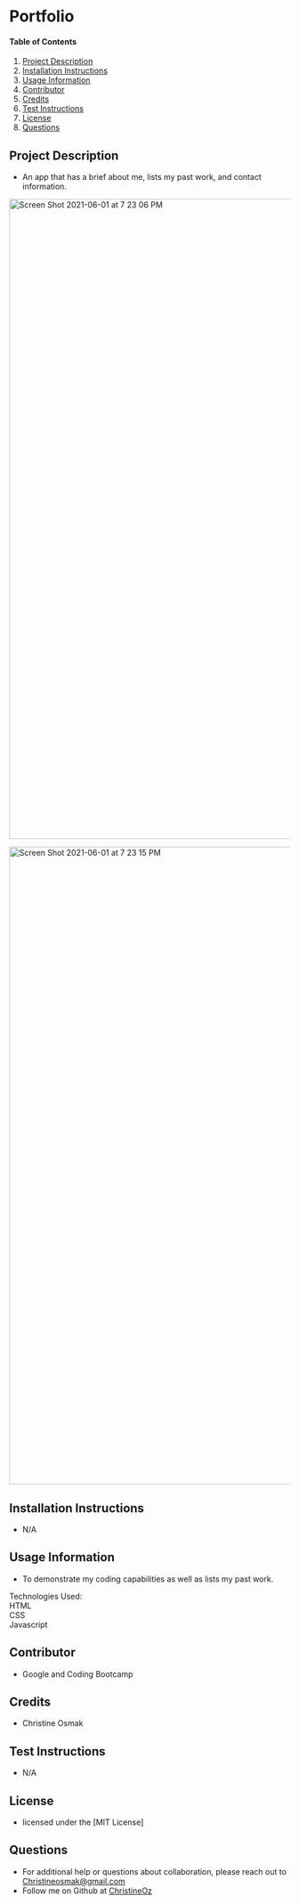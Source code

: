 # Portfolio 
    
#### Table of Contents
1. [Project Description](#project-description)
2. [Installation Instructions](#installation-instructions)
3. [Usage Information](#usage-information)
4. [Contributor](#contributor)
5. [Credits](#credits)
6. [Test Instructions](#test-instructions)
7. [License](#license)
8. [Questions](#questions)
## Project Description
* An app that has a brief about me,  lists my past work, and contact information. 

<img width="1150" alt="Screen Shot 2021-06-01 at 7 23 06 PM" src="https://user-images.githubusercontent.com/77952267/120401907-f5755d00-c30e-11eb-9f61-da2e4b293b79.png"> <br>

<img width="1146" alt="Screen Shot 2021-06-01 at 7 23 15 PM" src="https://user-images.githubusercontent.com/77952267/120401930-00c88880-c30f-11eb-8042-b54228e1380a.png">


## Installation Instructions
* N/A
## Usage Information
* To demonstrate my coding capabilities as well as lists my past work. 

Technologies Used: <br> 
HTML <br>
CSS <br> 
Javascript <br>


## Contributor 
* Google and Coding Bootcamp
## Credits
* Christine Osmak
## Test Instructions
* N/A
## License
* licensed under the [MIT License]
## Questions
* For additional help or questions about collaboration, please reach out to Christineosmak@gmail.com
* Follow me on Github at [ChristineOz](http://github.com/ChristineOz)
